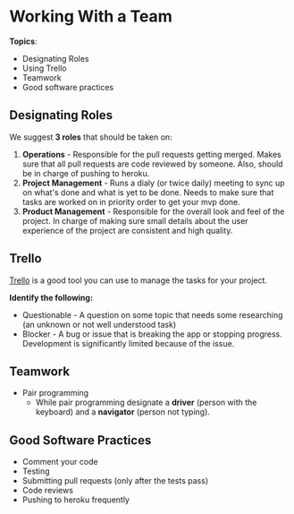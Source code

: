# Working With a Team

__Topics__:

* Designating Roles
* Using Trello
* Teamwork
* Good software practices

## Designating Roles

We suggest __3 roles__ that should be taken on:

1. __Operations__ - Responsible for the pull requests getting merged.  Makes sure that all pull requests are code reviewed by someone.  Also, should be in charge of pushing to heroku.
2. __Project Management__ - Runs a dialy (or twice daily) meeting to sync up on what's done and what is yet to be done.  Needs to make sure that tasks are worked on in priority order to get your mvp done.
3. __Product Management__ - Responsible for the overall look and feel of the project.  In charge of making sure small details about the user experience of the project are consistent and high quality.

## Trello

[Trello](https://trello.com/) is a good tool you can use to manage the tasks for your project.

__Identify the following:__

* Questionable - A question on some topic that needs some researching (an unknown or not well understood task)
* Blocker - A bug or issue that is breaking the app or stopping progress.  Development is significantly limited because of the issue.

## Teamwork

* Pair programming
	* While pair programming designate a __driver__ (person with the keyboard) and a __navigator__ (person not typing).

## Good Software Practices

* Comment your code
* Testing
* Submitting pull requests (only after the tests pass)
* Code reviews
* Pushing to heroku frequently
